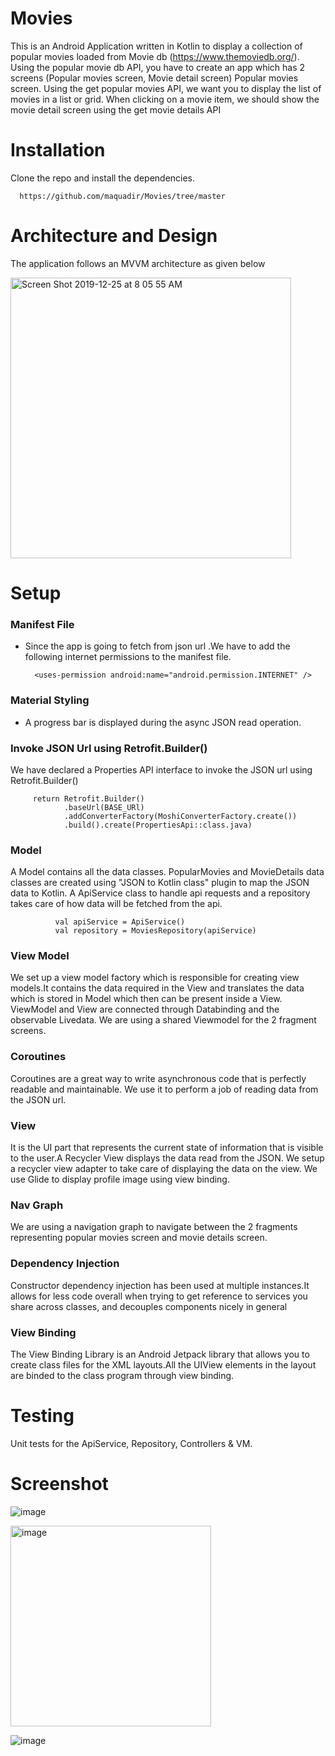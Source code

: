 # Movies

This is an Android Application written in Kotlin to display a collection of popular movies loaded from Movie db (https://www.themoviedb.org/). 
Using the popular movie db API, you have to create an app which has 2 screens (Popular movies screen, Movie detail screen)
Popular movies screen. Using the get popular movies API, we want you to display the list of movies in a list or grid.
When clicking on a movie item, we should show the movie detail screen using the get movie details API


# Installation
Clone the repo and install the dependencies.

      https://github.com/maquadir/Movies/tree/master

# Architecture and Design
The application follows an MVVM architecture as given below

<img width="449" alt="Screen Shot 2019-12-25 at 8 05 55 AM" src="https://user-images.githubusercontent.com/19331629/71425127-6ca3cc00-26ed-11ea-98b5-a344b54b7050.png">

# Setup
### Manifest File
- Since the app is going to fetch from json url .We have to add the following internet permissions to the manifest file.
    
        <uses-permission android:name="android.permission.INTERNET" />

### Material Styling
- A progress bar is displayed during the async JSON read operation.

### Invoke JSON Url using Retrofit.Builder()
We have declared a Properties API interface to invoke the JSON url using Retrofit.Builder()

         return Retrofit.Builder()
                .baseUrl(BASE_URl)
                .addConverterFactory(MoshiConverterFactory.create())
                .build().create(PropertiesApi::class.java)

### Model
A Model contains all the data classes.
PopularMovies and MovieDetails data classes are created using "JSON to Kotlin class" plugin to map the JSON data to Kotlin. A ApiService class to handle api requests and a repository takes care of how data will be fetched from the api.
                  
              val apiService = ApiService()
              val repository = MoviesRepository(apiService)

### View Model
We set up a view model factory which is responsible for creating view models.It contains the data required in the View and translates the data which is stored in Model which then can be present inside a View. ViewModel and View are connected through Databinding and the observable Livedata.
We are using a shared Viewmodel for the 2 fragment screens.

### Coroutines
Coroutines are a great way to write asynchronous code that is perfectly readable and maintainable. We use it to perform a job of reading data from the JSON url.

### View
It is the UI part that represents the current state of information that is visible to the user.A Recycler View displays the data read from the JSON. We setup a recycler view adapter to take care of displaying the data on the view.
We use Glide to display profile image using view binding. 

### Nav Graph
We are using a navigation graph to navigate between the 2 fragments representing popular movies screen and movie details screen.

### Dependency Injection
Constructor dependency injection has been used at multiple instances.It allows for less code overall when trying to get reference to services you share across classes, and decouples components nicely in general

### View Binding
The View Binding Library is an Android Jetpack library that allows you to create class files for the XML layouts.All the UIView elements in the layout are binded to the class program through view binding.

# Testing
Unit tests for the ApiService, Repository, Controllers & VM.

# Screenshot

![image](https://user-images.githubusercontent.com/19331629/219947035-1862fa9a-3482-4352-8aab-93d46fbeda9a.png)

<img width="321" alt="image" src="https://user-images.githubusercontent.com/19331629/165748603-fcb63536-fa9b-4c40-a077-4c68ac14ceec.png">

![image](https://user-images.githubusercontent.com/19331629/219947053-843c5011-d3bb-4f6e-bf4f-51b31b6a4feb.png)



